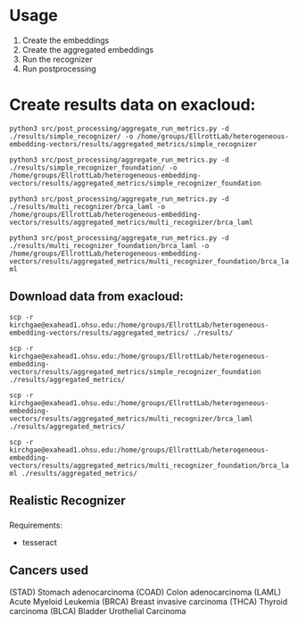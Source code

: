 # Usage

1. Create the embeddings
2. Create the aggregated embeddings
3. Run the recognizer
4. Run postprocessing

# Create results data on exacloud:

```python3 src/post_processing/aggregate_run_metrics.py -d ./results/simple_recognizer/ -o /home/groups/EllrottLab/heterogeneous-embedding-vectors/results/aggregated_metrics/simple_recognizer```

```python3 src/post_processing/aggregate_run_metrics.py -d ./results/simple_recognizer_foundation/ -o /home/groups/EllrottLab/heterogeneous-embedding-vectors/results/aggregated_metrics/simple_recognizer_foundation```

```python3 src/post_processing/aggregate_run_metrics.py -d ./results/multi_recognizer/brca_laml -o /home/groups/EllrottLab/heterogeneous-embedding-vectors/results/aggregated_metrics/multi_recognizer/brca_laml```

```python3 src/post_processing/aggregate_run_metrics.py -d ./results/multi_recognizer_foundation/brca_laml -o /home/groups/EllrottLab/heterogeneous-embedding-vectors/results/aggregated_metrics/multi_recognizer_foundation/brca_laml```

## Download data from exacloud:
    
```scp -r kirchgae@exahead1.ohsu.edu:/home/groups/EllrottLab/heterogeneous-embedding-vectors/results/aggregated_metrics/ ./results/```
    
```scp -r kirchgae@exahead1.ohsu.edu:/home/groups/EllrottLab/heterogeneous-embedding-vectors/results/aggregated_metrics/simple_recognizer_foundation ./results/aggregated_metrics/```
    
```scp -r kirchgae@exahead1.ohsu.edu:/home/groups/EllrottLab/heterogeneous-embedding-vectors/results/aggregated_metrics/multi_recognizer/brca_laml ./results/aggregated_metrics/```
    
```scp -r kirchgae@exahead1.ohsu.edu:/home/groups/EllrottLab/heterogeneous-embedding-vectors/results/aggregated_metrics/multi_recognizer_foundation/brca_laml ./results/aggregated_metrics/```
    

## Realistic Recognizer

###
Requirements:
- tesseract


## Cancers used
(STAD) Stomach adenocarcinoma
(COAD) Colon adenocarcinoma 
(LAML) Acute Myeloid Leukemia
(BRCA) Breast invasive carcinoma
(THCA) Thyroid carcinoma
(BLCA) Bladder Urothelial Carcinoma